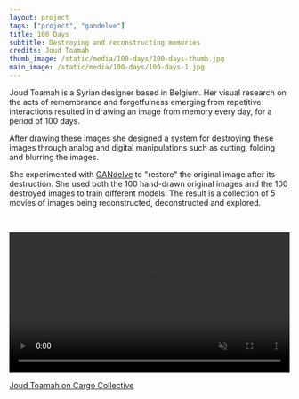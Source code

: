 ```yaml
---
layout: project
tags: ["project", "gandelve"]
title: 100 Days
subtitle: Destroying and reconstructing memories
credits: Joud Toamah
thumb_image: /static/media/100-days/100-days-thumb.jpg
main_image: /static/media/100-days/100-days-1.jpg
---
```


Joud Toamah is a Syrian designer based in Belgium. Her visual research on the acts of remembrance and forgetfulness emerging from repetitive interactions resulted in drawing an image from memory every day, for a period of 100 days.

After drawing these images she designed a system for destroying these images through analog and digital manipulations such as cutting, folding and blurring the images.

She experimented with [GANdelve](/tools/gandelve) to "restore" the original image after its destruction. She used both the 100 hand-drawn original images and the 100 destroyed images to train different models. The result is a collection of 5 movies of images being reconstructed, deconstructed and explored.

<br/>

<video loop autoplay muted src="/static/media/100-days/100-days.mp4" width="100%"></video>

[Joud Toamah on Cargo Collective](https://cargocollective.com/joudtoamah)
